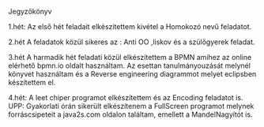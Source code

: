 Jegyzőkönyv



1.hét: Az első hét feladait elkészítettem kivétel a Homokozó nevű feladatot.

2.hét A feladatok közül sikeres az : Anti OO ,liskov és a szülőgyerek feladat.

3.hét A harmadik hét feladati közül elkészítettem a BPMN amihez az online elérhető bpmn.io oldalt használtam. Az esettan tanulmányouzását melynél könyvet használtam és a Reverse engineering diagrammot melyet eclipsben készítettem el.

4.hét: A leet chiper programot elkészítettem és az Encoding feladatot is. UPP: Gyakorlati órán sikerült elkészítenem a FullScreen programot melynek forráscsipeteit a java2s.com oldalon találtam, emellett a MandelNagyítót is.
